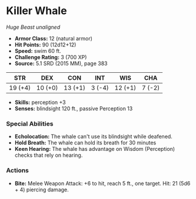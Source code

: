 # Killer Whale

*Huge* *Beast* *unaligned*

- **Armor Class:** 12 (natural armor)
- **Hit Points:** 90 (12d12+12)
- **Speed:** swim 60 ft.
- **Challenge Rating:** 3 (700 XP)
- **Source:** 5.1 SRD (2015 MM), page 383

| STR | DEX | CON | INT | WIS | CHA |
| --- | --- | --- | --- | --- | --- |
| 19 (+4) | 10 (+0) | 13 (+1) | 3 (-4) | 12 (+1) | 7 (-2) |

- **Skills:** perception +3
- **Senses:** blindsight 120 ft., passive Perception 13

### Special Abilities

- **Echolocation:** The whale can't use its blindsight while deafened.
- **Hold Breath:** The whale can hold its breath for 30 minutes
- **Keen Hearing:** The whale has advantage on Wisdom (Perception) checks that rely on hearing.

### Actions

- **Bite:** Melee Weapon Attack: +6 to hit, reach 5 ft., one target. Hit: 21 (5d6 + 4) piercing damage.


